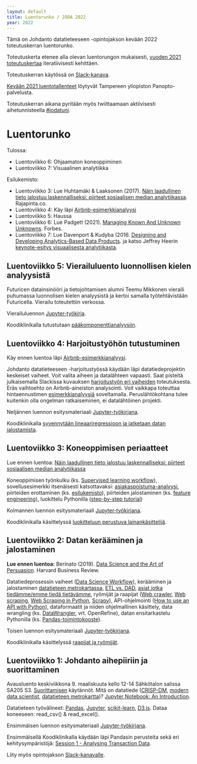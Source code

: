 ```yaml
---
layout: default
title: Luentorunko / JODA 2022
year: 2022
---
```


<!--
TODO: Käy läpi aihetunnisteet #jodatuni ja #jodatut Twitterissä ja
päivitä kehityskohteet viikkokohtaisiksi TODO-merkinnöiksi
-->

Tämä on Johdanto datatieteeseen -opintojakson kevään 2022 toteutuskerran luentorunko.

<!-- Vastaisen varalle:
Toteutus noudattelee [vuoden 2018 toteutuskertaa](https://jodatut.github.io/2018/luentopaivakirja).
Alan dynaamisuudesta johtuen sisältöjä ja toteutustapaa kuitenkin kehitetään jatkuvasti.
-->

Toteutuskerta etenee alla olevan luentorungon mukaisesti, [vuoden 2021 toteutuskertaa](https://infotuni.github.io/joda2021) iteratiivisesti kehittäen.
<!--  Alla näkyvät aiheet ovat viime vuoden toteutuksen mukaisia ja päivittyvät luentosarjan edetessä -->

Toteutuskerran käytössä on
[Slack-kanava](https://join.slack.com/t/jodatut/shared_invite/zt-14t10y6w5-atWPEX2hfQ4OYJXPOqSJDw).

<!--
Arho Suomisen [luentallenteet vuodelta 2019](https://echo360.org.uk/section/b064b01b-b271-40e7-9549-4569f0e63a7f/home) löytyvät poistuvasta Echo360-palvelusta.-->
[Kevään 2021 luentotallenteet](https://panopto.tuni.fi/Panopto/Pages/Sessions/List.aspx?folderID=6005b1ad-b84d-4b14-88fb-ab7300b7b81d) löytyvät Tampereen yliopiston Panopto-palvelusta. <!-- Vuoden 2021 luennot järjestetään Zoomissa ja tallennetaan Panoptoon.-->

Toteutuskerran aikana pyritään myös twiittaamaan aktiivisesti  aihetunnisteella [#jodatuni](https://twitter.com/search?q=%23jodatuni&f=live).

# Luentorunko

Tulossa:

<!--
* Luentoviikko 3: Koneoppimisen periaatteet
* Luentoviikko 4: Harjoitustyöhön tutustuminen
* Luentoviikko 5: Vierailuluento
-->
* Luentoviikko 6: Ohjaamaton koneoppiminen
* Luentoviikko 7: Visuaalinen analytiikka

Esilukemisto: 

<!-- Jatkossa Luentoviikko 2: [I love Pandas, or how to generate profile reports from data](https://www.cloud1.fi/en/blog/i-love-pandas-0)  -->
* Luentoviikko 3: Lue Huhtamäki & Laaksonen (2017). [Näin laadullinen tieto jalostuu laskennalliseksi: piirteet sosiaalisen median analytiikassa](https://rajapinta.co/2017/10/16/nain-laadullinen-tieto-jalostuu-laskennalliseksi-piirteet-sosiaalisen-median-analytiikassa/). Rajapinta.co.
* Luentoviikko 4: Käy läpi [Airbnb-esimerkkianalyysi](https://github.com/InfoTUNI/joda2022/blob/master/koodiesimerkit/airnbn/python_scikit_airbnb.ipynb)
* Luentoviikko 5: Haussa
* Luentoviikko 6: Lue Padgett (2021). [Managing Known And Unknown Unknowns](https://www.forbes.com/sites/forbesbooksauthors/2021/06/21/managing-known-and-unknown-unknowns/). Forbes.
* Luentoviikko 7: Lue Davenport & Kudyba (2016. [Designing and Developing Analytics-Based Data Products](https://andor.tuni.fi/permalink/358FIN_TAMPO/153crqv/proquest1831862457).  ja katso Jeffrey Heerin [keynote-esitys visuaalisesta analytiikasta](https://www.youtube.com/watch?v=hsfWtPH2kDg).

 
<!--
## Luento 23.4: Kertaus
Kerrataan luentojen ja harjoitusten keskeiset osat ja verrataan opittua oppimistavoitteisiin. Esitetään hyviä kysymyksiä ja katsotaan mihin tästä voi jatkaa.

Seitsemännen luennon esitysmateriaali [Jupyter-työkirjana](https://github.com/jodatut/2019/blob/master/luentomuistio/luento07.ipynb)
-->

<!--
## Luentoviikko 7: Kertaus ja yhteenveto

Pääsiäistauon jälkeen **tiistaina 21. huhtikuuta** on vuorossa JODAn kevään 2020 viimeinen luento. Kerrataan luentojen ja harjoitusten keskeiset osat ja verrataan opittua oppimistavoitteisiin. Esitetään hyviä kysymyksiä ja katsotaan mihin tästä voi jatkaa.

Seitsemännen luennon esitysmateriaali [Jupyter-työkirjana](https://github.com/jodatut/2020/blob/master/luentomuistio/luento07.ipynb).
-->

<!--
## Luentoviikko 7: Visuaalinen analytiikka

Lue ennen luentoa: [Designing and Developing Analytics-Based Data Products](https://andor.tuni.fi/permalink/358FIN_TAMPO/153crqv/proquest1831862457) <br/>
Katso ennen luentoa: Jeffrey Heerin [keynote-esitys visuaalisesta analytiikasta](https://www.youtube.com/watch?v=hsfWtPH2kDg).

Viimeisellä luentokerralla käydään läpi visuaalisen analytiikan ja vuorovaikutteisen eksploratiivisen analytiikan hyödyntämistä datatieteessä. Lisäksi hahmotellaan tiekarttaa kohti datatuotteiden kehittämistä.  

Seitsemännen luennon esitysmateriaali [Jupyter-työkirjana](https://github.com/InfoTUNI/joda2022/blob/master/luentomuistio/luento07.ipynb).
-->
<!--
[Koodiklinikalla](https://github.com/jodatut/2020/blob/master/koodiesimerkit/Session%206%20-%20Data%20Visualization.ipynb) käydään läpi ostoskorianalyysiä ja visuaalista analytiikkaa.
-->

<!--
-->
<!--
## Luentoviikko 6: Ohjaamaton koneoppiminen

Miten ohjattu ja ohjaamaton oppiminen eroavat toisistaan?
Ohjaamaton oppiminen (ks. [Unsupervised learning workflow](https://goo.gl/images/dCm55z)),
[ostoskorianalyysi](http://pbpython.com/market-basket-analysis.html),
[verkostoanalyysi](https://github.com/jukkahuhtamaki/demo-twitter-collector/blob/master/README.md) (ks. [Marvel social graph](https://blog.dataiku.com/2015/05/19/marvel-social-graph-analysis)),
ryvästäminen (ks. [k-means-clustering](https://www.analyticsvidhya.com/blog/2020/12/a-detailed-introduction-to-k-means-clustering-in-python/)),
aihemallinnus eli [topic modeling](https://medium.com/mlreview/topic-modeling-with-scikit-learn-e80d33668730) ja sen [riskit](https://rajapinta.co/2017/07/08/varovaisuutta-aihemallinnuksen-kanssa/).

Kuudennen luennon esitysmateriaali [Jupyter-työkirjana](https://github.com/InfoTUNI/joda20222022/blob/master/luentomuistio/luento06.ipynb).
-->
<!--
Koodiklinikalla tutustutaan [pääkomponenttianalyysiin](https://github.com/jodatut/2020/blob/master/koodiesimerkit/Session%205%20-%20Unsupervised%20Learning.ipynb).-->

## Luentoviikko 5: Vierailuluento luonnollisen kielen analyysistä

Futuricen datainsinööri ja tietojohtamisen alumni Teemu Mikkonen vieraili puhumassa luonnolisen kielen analyysistä ja kertoi samalla työtehtävistään Futuricella. Vierailu toteutettiin verkossa. 
<!-- Solitan Timo Lehtonen oli mukana keskustelemassa arjesta datatieteen maailmassa.-->

Vierailuluennon [Jupyter-työkirja](https://github.com/MikkonenTS/Futurice-Joda).


Koodiklinikalla tutustutaan [pääkomponenttianalyysiin](https://github.com/InfoTUNI/joda2022/blob/master/koodiesimerkit/Session%205%20-%20Text%20Processing%20and%20Clustering.ipynb).

## Luentoviikko 4: Harjoitustyöhön tutustuminen

Käy ennen luentoa läpi [Airbnb-esimerkkianalyysi](https://github.com/InfoTUNI/joda2022/blob/master/koodiesimerkit/airnbn/python_scikit_airbnb.ipynb).

Johdanto datatieteeseen -harjoitustyössä käydään läpi datatiedeprojektin keskeiset vaiheet.
Voit valita aiheen ja datalähteen vapaasti.
Saat pisteitä julkaisemalla Slackissa kuvauksen [harjoitustyön eri vaiheiden](https://InfoTUNI.github.io/joda2022/harjoitustyo/) toteutuksesta.
Eräs vaihtoehto on Airbnb-aineiston analysointi.
Voit vaikkapa toteuttaa hintaennustimen [esimerkkianalyysiä](https://github.com/InfoTUNI/joda2022/blob/master/koodiesimerkit/airnbn/python_scikit_airbnb.ipynb) soveltamalla.
Peruslähtökohtana tulee kuitenkin olla ongelman ratkaiseminen, ei datalähtöinen projekti.

Neljännen luennon esitysmateriaali [Jupyter-työkirjana](https://github.com/InfoTUNI/joda2022/blob/master/luentomuistio/luento04.ipynb).

Koodiklinikalla [syvennytään lineaariregressioon ja jatketaan datan jalostamista](https://github.com/InfoTUNI/joda2022/blob/master/koodiesimerkit/Session%204%20-%20Categorical%20and%20Missing%20Data.ipynb).

## Luentoviikko 3: Koneoppimisen periaatteet

Lue ennen luentoa: [Näin laadullinen tieto jalostuu laskennalliseksi: piirteet sosiaalisen median analytiikassa](https://rajapinta.co/2017/10/16/nain-laadullinen-tieto-jalostuu-laskennalliseksi-piirteet-sosiaalisen-median-analytiikassa/)

Koneoppimisen työnkulku (ks. [Supervised learning workflow](https://en.proft.me/media/science/ml_svlw.jpg)),
sovellusesimerkki itsenäisesti katsottavaksi: 
[asiakaspoistuma-analyysi](https://bilot.group/articles/asiakaspoistuma-analyysi-ja-miljoona-lisamyyntia/),
piirteiden erottaminen (ks. [esilukemisto](https://rajapinta.co/2017/10/16/nain-laadullinen-tieto-jalostuu-laskennalliseksi-piirteet-sosiaalisen-median-analytiikassa/)),
piirteiden jalostaminen (ks.
[feature engineering](https://medium.com/mindorks/what-is-feature-engineering-for-machine-learning-d8ba3158d97a)),
luokittelu Pythonilla ([step-by-step tutorial](https://machinelearningmastery.com/machine-learning-in-python-step-by-step/))

Kolmannen luennon esitysmateriaali [Jupyter-työkirjana](https://github.com/InfoTUNI/joda2022/blob/master/luentomuistio/luento03.ipynb).

Koodiklinikalla käsittelyssä [luokitteluun perustuva lainankäsittelijä](https://github.com/InfoTUNI/joda2022/blob/master/koodiesimerkit/Session%203%20-%20Loan%20Status%20Prediction.ipynb).


## Luentoviikko 2: Datan kerääminen ja jalostaminen

**Lue ennen luentoa:** Berinato (2019). [Data Science and the Art of Persuasion](https://hbr.org/2019/01/data-science-and-the-art-of-persuasion?utm_campaign=hbr&utm_medium=social&utm_source=twitter). Harvard Business Review. 

Datatiedeprosessin vaiheet ([Data Science Workflow](https://cacm.acm.org/blogs/blog-cacm/169199-data-science-workflow-overview-and-challenges/fulltext)),
kerääminen ja jalostaminen [datatieteen metrokartassa](http://nirvacana.com/thoughts/2013/07/08/becoming-a-data-scientist/),
[ETL vs. DAD](https://www.datasciencecentral.com/profiles/blogs/data-scientist-versus-data-engineer),
[asiat jotka tiedämme/emme tiedä tietävämme](https://www.oreilly.com/library/view/lean-analytics/9781449335687/ch02.html#hidden_genius_of_donald_rumsfeld),
ryömijät ja raapijat
([Web crawler](https://en.wikipedia.org/wiki/Web_crawler),
[Web scraping](https://en.wikipedia.org/wiki/Web_scraping),
[Web Scraping in Python](https://www.analyticsvidhya.com/blog/2015/10/beginner-guide-web-scraping-beautiful-soup-python/),
[Scrapy](https://scrapy.org/)),
API-ohjelmointi ([How to use an API with Python](https://rapidapi.com/blog/how-to-use-an-api-with-python/)),
dataformaatit ja niiden ohjelmallinen käsittely,
data wrangling (ks. [DataWrangler](http://vis.stanford.edu/wrangler/), vrt. OpenRefine),
datan ensitarkastelu Pythonilla
(ks. [Pandas-toimintokooste](https://www.datacamp.com/community/blog/pandas-cheat-sheet-python)).

Toisen luennon esitysmateriaali [Jupyter-työkirjana](https://github.com/InfoTUNI/joda2022/blob/master/luentomuistio/luento02.ipynb).

Koodiklinikalla käsittelyssä [raapijat ja ryömijät](https://github.com/InfoTUNI/2021/blob/master/koodiesimerkit/Session%202%20-%20Crawlers%20and%20Scrapers.ipynb).

<!-- eräs raapija ja ryömijä (ks. [esimerkki](https://github.com/jukkahuhtamaki/pcm-demo/blob/master/crawl-study-guide/crawl_courses.py), -->


<!-- Toiseen teknologiademoon pääsee [tästä]. -->

## Luentoviikko 1: Johdanto aihepiiriin ja suorittaminen

Avausluento keskiviikkona 9. maaliskuuta kello 12-14 Sähkötalon salissa SA205 S3.
[Suorittamisen](https://infotuni.github.io/joda2022/suorittaminen/) käytännöt.
Mitä on datatiede
([CRISP-DM](https://en.wikipedia.org/wiki/Cross-industry_standard_process_for_data_mining),
[modern data scientist](https://www.schoolofdatascience.amsterdam/news/skills-need-become-modern-data-scientist/),
[datatieteen metrokartta](http://nirvacana.com/thoughts/2013/07/08/becoming-a-data-scientist/))?
[Jupyter Notebook: An Introduction](https://www.dataschool.io/cloud-services-for-jupyter-notebook/).
<!-- [Up and runnign with Python](http://blog.kaggle.com/2012/07/02/up-and-running-with-python-my-first-kaggle-entry/).-->
Datatieteen työvälineet:
[Pandas](https://pandas.pydata.org/),
[Jupyter](http://jupyter.org/),
[scikit-learn](http://scikit-learn.org/),
[D3.js](https://d3js.org/).
Dataa koneeseen:
read_csv() & read_excel().

Ensimmäisen luennon esitysmateriaali [Jupyter-työkirjana](https://github.com/InfoTUNI/joda2022/blob/master/luentomuistio/luento01.ipynb).

Ensimmäisellä Koodiklinikalla käydään läpi Pandasin perusteita sekä eri kehitysympäristöjä: [Session 1 - Analysing Transaction Data](https://github.com/InfoTUNI/joda2022/blob/master/koodiesimerkit/Session%201%20-%20Analysis%20of%20Transactions.ipynb).

<!--
Teknologiademoon pääsee [tästä](https://jodatut.github.io/2019/Datatiede-perusteet/). Echo360 - Exercise Session Video Recording: https://echo360.org.uk/section/6c32e7c7-bf87-4001-a2b2-0edee0232b0b/public -->

Liity myös opintojakson [Slack-kanavalle](https://join.slack.com/t/jodatut/shared_invite/zt-14t10y6w5-atWPEX2hfQ4OYJXPOqSJDw).
